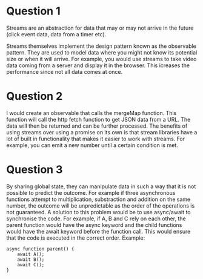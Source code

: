 # Question 1
Streams are an abstraction for data that may or may not arrive in the future (click event data, data from a timer etc).

Streams themselves implement the design pattern known as the observable pattern. They are used to model data where you might not know its potential size or when it will arrive.
For example, you would use streams to take video data coming from a server and display it in the browser. This icreases the performance since not all data comes at once.

# Question 2
I would create an observable that calls the mergeMap function. This function will call the http fetch function to get JSON data from a URL. The data will then be returned and can be further processed.
The benefits of using streams over using a promise on its own is that stream libraries have a lot of built in functionality that makes it easier to work with streams. For example, you can emit a new number until a certain condition is met.

# Question 3
By sharing global state, they can manipulate data in such a way that it is not possible to predict the outcome. For example if three asynchronous functions attempt to multiplication, substraction and addition on the same number, the outcome will be unpredictable as the order of the operations is not guaranteed. A solution to this problem would be to use async/await to synchronise the code.
For example, if A, B and C rely on each other, the parent function would have the async keyword and the child functions would have the await keyword before the function call. This would ensure that the code is executed in the correct order. Example:

```
async function parent() {
	await A();
	await B();
	await C();
}
```